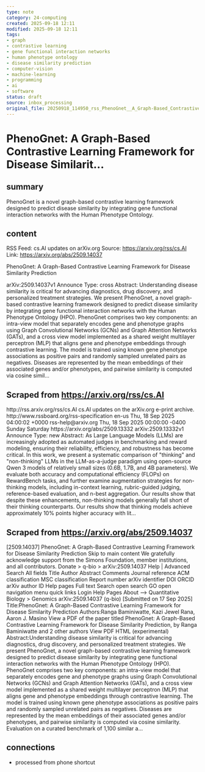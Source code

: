 ```yaml
---
type: note
category: 24-computing
created: 2025-09-18 12:11
modified: 2025-09-18 12:11
tags:
- graph
- contrastive learning
- gene functional interaction networks
- human phenotype ontology
- disease similarity prediction
- computer-vision
- machine-learning
- programming
- ai
- software
status: draft
source: inbox_processing
original_file: 20250918_114950_rss_PhenoGnet__A_Graph-Based_Contrastive_Learning_Fram.txt
---
```



# PhenoGnet: A Graph-Based Contrastive Learning Framework for Disease Similarit...

## summary
PhenoGnet is a novel graph-based contrastive learning framework designed to predict disease similarity by integrating gene functional interaction networks with the Human Phenotype Ontology.

## content
RSS Feed: cs.AI updates on arXiv.org
Source: https://arxiv.org/rss/cs.AI
Link: https://arxiv.org/abs/2509.14037

PhenoGnet: A Graph-Based Contrastive Learning Framework for Disease Similarity Prediction

arXiv:2509.14037v1 Announce Type: cross Abstract: Understanding disease similarity is critical for advancing diagnostics, drug discovery, and personalized treatment strategies. We present PhenoGnet, a novel graph-based contrastive learning framework designed to predict disease similarity by integrating gene functional interaction networks with the Human Phenotype Ontology (HPO). PhenoGnet comprises two key components: an intra-view model that separately encodes gene and phenotype graphs using Graph Convolutional Networks (GCNs) and Graph Attention Networks (GATs), and a cross view model implemented as a shared weight multilayer perceptron (MLP) that aligns gene and phenotype embeddings through contrastive learning. The model is trained using known gene phenotype associations as positive pairs and randomly sampled unrelated pairs as negatives. Diseases are represented by the mean embeddings of their associated genes and/or phenotypes, and pairwise similarity is computed via cosine simil...

## Scraped from https://arxiv.org/rss/cs.AI
<?xml version='1.0' encoding='UTF-8'?>
<rss xmlns:arxiv="http://arxiv.org/schemas/atom" xmlns:dc="http://purl.org/dc/elements/1.1/" xmlns:atom="http://www.w3.org/2005/Atom" xmlns:content="http://purl.org/rss/1.0/modules/content/" version="2.0">
  <channel>
    <title>cs.AI updates on arXiv.org</title>
    <link>http://rss.arxiv.org/rss/cs.AI</link>
    <description>cs.AI updates on the arXiv.org e-print archive.</description>
    <atom:link href="http://rss.arxiv.org/rss/cs.AI" rel="self" type="application/rss+xml"/>
    <docs>http://www.rssboard.org/rss-specification</docs>
    <language>en-us</language>
    <lastBuildDate>Thu, 18 Sep 2025 04:00:02 +0000</lastBuildDate>
    <managingEditor>rss-help@arxiv.org</managingEditor>
    <pubDate>Thu, 18 Sep 2025 00:00:00 -0400</pubDate>
    <skipDays>
      <day>Sunday</day>
      <day>Saturday</day>
    </skipDays>
    <item>
      <title>Explicit Reasoning Makes Better Judges: A Systematic Study on Accuracy, Efficiency, and Robustness</title>
      <link>https://arxiv.org/abs/2509.13332</link>
      <description>arXiv:2509.13332v1 Announce Type: new 
Abstract: As Large Language Models (LLMs) are increasingly adopted as automated judges in benchmarking and reward modeling, ensuring their reliability, efficiency, and robustness has become critical. In this work, we present a systematic comparison of "thinking" and "non-thinking" LLMs in the LLM-as-a-judge paradigm using open-source Qwen 3 models of relatively small sizes (0.6B, 1.7B, and 4B parameters). We evaluate both accuracy and computational efficiency (FLOPs) on RewardBench tasks, and further examine augmentation strategies for non-thinking models, including in-context learning, rubric-guided judging, reference-based evaluation, and n-best aggregation. Our results show that despite these enhancements, non-thinking models generally fall short of their thinking counterparts. Our results show that thinking models achieve approximately 10% points higher accuracy with lit...


## Scraped from https://arxiv.org/abs/2509.14037
[2509.14037] PhenoGnet: A Graph-Based Contrastive Learning Framework for Disease Similarity Prediction Skip to main content We gratefully acknowledge support from the Simons Foundation, member institutions, and all contributors. Donate &gt; q-bio &gt; arXiv:2509.14037 Help | Advanced Search All fields Title Author Abstract Comments Journal reference ACM classification MSC classification Report number arXiv identifier DOI ORCID arXiv author ID Help pages Full text Search open search GO open navigation menu quick links Login Help Pages About --> Quantitative Biology > Genomics arXiv:2509.14037 (q-bio) [Submitted on 17 Sep 2025] Title:PhenoGnet: A Graph-Based Contrastive Learning Framework for Disease Similarity Prediction Authors:Ranga Baminiwatte, Kazi Jewel Rana, Aaron J. Masino View a PDF of the paper titled PhenoGnet: A Graph-Based Contrastive Learning Framework for Disease Similarity Prediction, by Ranga Baminiwatte and 2 other authors View PDF HTML (experimental) Abstract:Understanding disease similarity is critical for advancing diagnostics, drug discovery, and personalized treatment strategies. We present PhenoGnet, a novel graph-based contrastive learning framework designed to predict disease similarity by integrating gene functional interaction networks with the Human Phenotype Ontology (HPO). PhenoGnet comprises two key components: an intra-view model that separately encodes gene and phenotype graphs using Graph Convolutional Networks (GCNs) and Graph Attention Networks (GATs), and a cross view model implemented as a shared weight multilayer perceptron (MLP) that aligns gene and phenotype embeddings through contrastive learning. The model is trained using known gene phenotype associations as positive pairs and randomly sampled unrelated pairs as negatives. Diseases are represented by the mean embeddings of their associated genes and/or phenotypes, and pairwise similarity is computed via cosine similarity. Evaluation on a curated benchmark of 1,100 similar a...


## connections
- processed from phone shortcut
